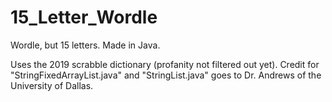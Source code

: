 # 15_Letter_Wordle
Wordle, but 15 letters. Made in Java.

Uses the 2019 scrabble dictionary (profanity not filtered out yet).
Credit for "StringFixedArrayList.java" and "StringList.java" goes to Dr. Andrews of the University of Dallas.
